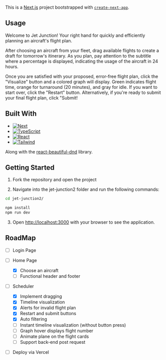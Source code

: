 This is a [Next.js](https://nextjs.org/) project bootstrapped with [`create-next-app`](https://github.com/vercel/next.js/tree/canary/packages/create-next-app).

## Usage

Welcome to Jet Junction! Your right hand for quickly and efficiently planning an aircraft's flight plan.

After choosing an aircraft from your fleet, drag available flights to create a draft for tomorrow's itinerary. As you plan, pay attention to the subtitle where a percentage is displayed, indicating the usage of the aircraft in 24 hours.

Once you are satisfied with your proposed, error-free flight plan, click the "Visualize" button and a colored graph will display. Green indicates flight time, orange for turnaround (20 minutes), and gray for idle. If you want to start over, click the "Restart" button. Alternatively, if you're ready to submit your final flight plan, click "Submit!

## Built With

* [![Next][Next.js]][Next-url]
* [![TypeScript][TypeScript.js]][TypeScript-url]
* [![React][React.js]][React-url]
* [![Tailwind][Tailwind.js]][Tailwind-url]

Along with the [react-beautiful-dnd](https://github.com/atlassian/react-beautiful-dnd) library.

## Getting Started

1) Fork the repository and open the project

2) Navigate into the jet-junction2 folder and run the following commands:

```bash
cd jet-junction2/

npm install
npm run dev
```

3) Open [http://localhost:3000](http://localhost:3000) with your browser to see the application.

## RoadMap
- [ ] Login Page
- [ ] Home Page
    - [x] Choose an aircraft
    - [ ] Functional header and footer
- [ ] Scheduler
    - [x] Implement dragging
    - [x] Timeline visualization
    - [x] Alerts for invalid flight plan
    - [x] Restart and submit buttons
    - [x] Auto filtering
    - [ ] Instant timeline visualization (without button press)
    - [ ] Graph hover displays flight number
    - [ ] Animate plane on the flight cards
    - [ ] Support back-end post request
- [ ] Deploy via Vercel


<!-- MARKDOWN LINKS & IMAGES -->
<!-- https://www.markdownguide.org/basic-syntax/#reference-style-links -->
[React.js]: https://img.shields.io/badge/React-20232A?style=for-the-badge&logo=react&logoColor=61DAFB
[React-url]: https://reactjs.org/
[Tailwind.js]: https://img.shields.io/badge/tailwindcss-%2338B2AC.svg?style=for-the-badge&logo=tailwind-css&logoColor=white
[Tailwind-url]: https://tailwindcss.com
[Typescript.js]: https://img.shields.io/badge/TypeScript-3178C6.svg?style=for-the-badge&logo=TypeScript&logoColor=white
[Typescript-url]: https://www.typescriptlang.org/
[Next.js]: https://img.shields.io/badge/Next.js-000000.svg?style=for-the-badge&logo=nextdotjs&logoColor=white
[Next-url]: https://nextjs.org/